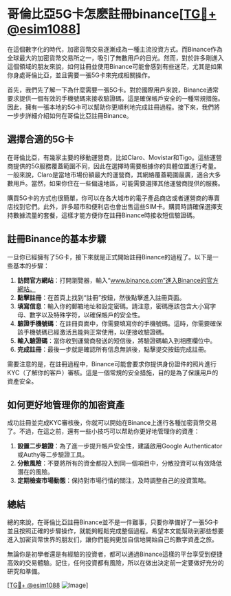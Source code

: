 # 哥倫比亞5G卡怎麽註冊binance[[TG💪+ @esim1088](https://t.me/s/esim1088)]

在這個數字化的時代，加密貨幣交易逐漸成為一種主流投資方式。而Binance作為全球最大的加密貨幣交易所之一，吸引了無數用戶的目光。然而，對於許多剛進入這個領域的朋友來說，如何註冊並使用Binance可能會感到有些迷茫，尤其是如果你身處哥倫比亞，並且需要一張5G卡來完成相關操作。

首先，我們先了解一下為什麼需要一張5G卡。對於國際用戶來說，Binance通常要求提供一個有效的手機號碼來接收驗證碼，這是確保帳戶安全的一種常規措施。因此，擁有一張本地的5G卡可以幫助你更順利地完成註冊過程。接下來，我們將一步步詳細介紹如何在哥倫比亞註冊Binance。

## 選擇合適的5G卡

在哥倫比亞，有幾家主要的移動運營商，比如Claro、Movistar和Tigo。這些運營商提供的5G服務覆蓋範圍不同，因此在選擇時需要根據你的具體位置進行考量。一般來說，Claro是當地市場份額最大的運營商，其網絡覆蓋範圍最廣，適合大多數用戶。當然，如果你住在一些偏遠地區，可能需要選擇其他運營商提供的服務。

購買5G卡的方式也很簡單，你可以在各大城市的電子產品商店或者運營商的專賣店找到它們。此外，許多超市和便利店也會出售這些SIM卡。購買時請確保選擇支持數據流量的套餐，這樣才能方便你在註冊Binance時接收短信驗證碼。

## 註冊Binance的基本步驟

一旦你已經擁有了5G卡，接下來就是正式開始註冊Binance的過程了。以下是一些基本的步驟：

1. **訪問官方網站**：打開瀏覽器，輸入“www.binance.com”進入Binance的官方網站。
2. **點擊註冊**：在首頁上找到“註冊”按鈕，然後點擊進入註冊頁面。
3. **填寫信息**：輸入你的郵箱地址和設定密碼。請注意，密碼應該包含大小寫字母、數字以及特殊字符，以確保帳戶的安全性。
4. **驗證手機號碼**：在註冊頁面中，你需要填寫你的手機號碼。這時，你需要確保該手機號碼已經激活且能夠正常使用，以便接收驗證碼。
5. **輸入驗證碼**：當你收到運營商發送的短信後，將驗證碼輸入到相應欄位中。
6. **完成註冊**：最後一步就是確認所有信息無誤後，點擊提交按鈕完成註冊。

需要注意的是，在註冊過程中，Binance可能會要求你提供身份證件的照片進行KYC（了解你的客戶）審核。這是一個常規的安全措施，目的是為了保護用戶的資產安全。

## 如何更好地管理你的加密資產

成功註冊並完成KYC審核後，你就可以開始在Binance上進行各種加密貨幣交易了。不過，在這之前，還有一些小技巧可以帮助你更好地管理你的資產：

1. **設置二步驗證**：為了進一步提升帳戶安全性，建議啟用Google Authenticator或Authy等二步驗證工具。
2. **分散風險**：不要將所有的資金都投入到同一個項目中，分散投資可以有效降低潛在的風險。
3. **定期檢查市場動態**：保持對市場行情的關注，及時調整自己的投資策略。

## 總結

總的來說，在哥倫比亞註冊Binance並不是一件難事，只要你準備好了一張5G卡並且按照正確的步驟操作，就能夠輕鬆完成整個過程。希望本文能幫助到那些想要進入加密貨幣世界的朋友们，讓你們能夠更加自信地開始自己的數字資產之旅。

無論你是初學者還是有經驗的投資者，都可以通過Binance這樣的平台享受到便捷高效的交易體驗。記住，任何投資都有風險，所以在做出決定前一定要做好充分的研究和準備。

[[TG💪+ @esim1088](https://t.me/s/esim1088) ![Image](https://i.postimg.cc/4NQfJmqS/Snipaste-2025-05-13-00-14-12.png)]